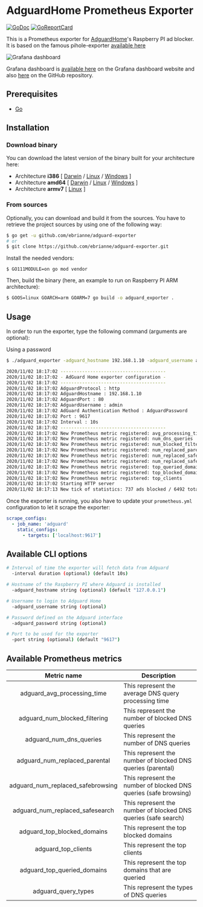 # AdguardHome Prometheus Exporter

[![GoDoc](https://godoc.org/github.com/ebrianne/adguard-exporter?status.png)](https://godoc.org/github.com/ebrianne/adguard-exporter)
[![GoReportCard](https://goreportcard.com/badge/github.com/ebrianne/adguard-exporter)](https://goreportcard.com/report/github.com/ebrianne/adguard-exporter)

This is a Prometheus exporter for [AdguardHome](https://github.com/AdguardTeam/AdguardHome)'s Raspberry PI ad blocker.
It is based on the famous pihole-exporter [available here](https://github.com/eko/pihole-exporter/)

![Grafana dashboard](https://raw.githubusercontent.com/ebrianne/adguard-exporter/master/grafana/dashboard.png)

Grafana dashboard is [available here](https://grafana.com/dashboards/13330) on the Grafana dashboard website and also [here](https://raw.githubusercontent.com/ebrianne/adguard-exporter/master/grafana/dashboard.json) on the GitHub repository.

## Prerequisites

* [Go](https://golang.org/doc/)

## Installation

### Download binary

You can download the latest version of the binary built for your architecture here:

* Architecture **i386** [
    [Darwin](https://github.com/ebrianne/adguard-exporter/releases/latest/download/adguard_exporter-darwin-386) /
    [Linux](https://github.com/ebrianne/adguard-exporter/releases/latest/download/adguard_exporter-linux-386) /
    [Windows](https://github.com/ebrianne/adguard-exporter/releases/latest/download/adguard_exporter-windows-386.exe)
]
* Architecture **amd64** [
    [Darwin](https://github.com/ebrianne/adguard-exporter/releases/latest/download/adguard_exporter-darwin-amd64) /
    [Linux](https://github.com/ebrianne/adguard-exporter/releases/latest/download/adguard_exporter-linux-amd64) /
    [Windows](https://github.com/ebrianne/adguard-exporter/releases/latest/download/adguard_exporter-windows-amd64.exe)
]
* Architecture **armv7** [
    [Linux](https://github.com/ebrianne/adguard-exporter/releases/latest/download/adguard_exporter-linux-arm)
]

### From sources

Optionally, you can download and build it from the sources. You have to retrieve the project sources by using one of the following way:
```bash
$ go get -u github.com/ebrianne/adguard-exporter
# or
$ git clone https://github.com/ebrianne/adguard-exporter.git
```

Install the needed vendors:

```
$ GO111MODULE=on go mod vendor
```

Then, build the binary (here, an example to run on Raspberry PI ARM architecture):
```bash
$ GOOS=linux GOARCH=arm GOARM=7 go build -o adguard_exporter .
```

## Usage

In order to run the exporter, type the following command (arguments are optional):

Using a password

```bash
$ ./adguard_exporter -adguard_hostname 192.168.1.10 -adguard_username admin -adguard_password qwerty
```

```bash
2020/11/02 18:17:02 ---------------------------------------
2020/11/02 18:17:02 - AdGuard Home exporter configuration -
2020/11/02 18:17:02 ---------------------------------------
2020/11/02 18:17:02 AdguardProtocol : http
2020/11/02 18:17:02 AdguardHostname : 192.168.1.10
2020/11/02 18:17:02 AdguardPort : 80
2020/11/02 18:17:02 AdguardUsername : admin
2020/11/02 18:17:02 AdGuard Authentication Method : AdguardPassword
2020/11/02 18:17:02 Port : 9617
2020/11/02 18:17:02 Interval : 10s
2020/11/02 18:17:02 ---------------------------------------
2020/11/02 18:17:02 New Prometheus metric registered: avg_processing_time
2020/11/02 18:17:02 New Prometheus metric registered: num_dns_queries
2020/11/02 18:17:02 New Prometheus metric registered: num_blocked_filtering
2020/11/02 18:17:02 New Prometheus metric registered: num_replaced_parental
2020/11/02 18:17:02 New Prometheus metric registered: num_replaced_safebrowsing
2020/11/02 18:17:02 New Prometheus metric registered: num_replaced_safesearch
2020/11/02 18:17:02 New Prometheus metric registered: top_queried_domains
2020/11/02 18:17:02 New Prometheus metric registered: top_blocked_domains
2020/11/02 18:17:02 New Prometheus metric registered: top_clients
2020/11/02 18:17:02 Starting HTTP server
2020/11/02 18:17:13 New tick of statistics: 737 ads blocked / 6492 total DNS queries
```

Once the exporter is running, you also have to update your `prometheus.yml` configuration to let it scrape the exporter:

```yaml
scrape_configs:
  - job_name: 'adguard'
    static_configs:
      - targets: ['localhost:9617']
```

## Available CLI options
```bash
# Interval of time the exporter will fetch data from Adguard
  -interval duration (optional) (default 10s)

# Hostname of the Raspberry PI where Adguard is installed
  -adguard_hostname string (optional) (default "127.0.0.1")

# Username to login to Adguard Home
  -adguard_username string (optional)

# Password defined on the Adguard interface
  -adguard_password string (optional)

# Port to be used for the exporter
  -port string (optional) (default "9617")
```

## Available Prometheus metrics

| Metric name                       | Description                                                          |
|:---------------------------------:|----------------------------------------------------------------------|
| adguard_avg_processing_time       | This represent the average DNS query processing time                 |
| adguard_num_blocked_filtering     | This represent the number of blocked DNS queries                     |
| adguard_num_dns_queries           | This represent the number of DNS queries                             |
| adguard_num_replaced_parental     | This represent the number of blocked DNS queries (parental)          |
| adguard_num_replaced_safebrowsing | This represent the number of blocked DNS queries (safe browsing)     |
| adguard_num_replaced_safesearch   | This represent the number of blocked DNS queries (safe search)       |
| adguard_top_blocked_domains       | This represent the top blocked domains                               |
| adguard_top_clients               | This represent the top clients                                       |
| adguard_top_queried_domains       | This represent the top domains that are queried                      |
| adguard_query_types               | This represent the types of DNS queries                              |
